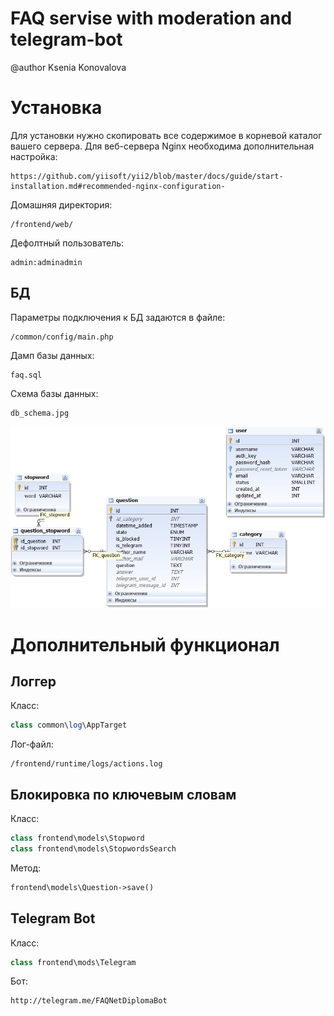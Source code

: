 FAQ servise with moderation and telegram-bot
===============================

@author Ksenia Konovalova

# Установка
Для установки нужно скопировать все содержимое в корневой каталог вашего сервера. Для веб-сервера Nginx необходима дополнительная настройка:
```
https://github.com/yiisoft/yii2/blob/master/docs/guide/start-installation.md#recommended-nginx-configuration-
```

Домашняя директория:
```
/frontend/web/
```

Дефолтный пользователь:
```
admin:adminadmin
```

## БД
Параметры подключения к БД задаются в файле:
```
/common/config/main.php
```

Дамп базы данных:
```
faq.sql
```

Схема базы данных:
```
db_schema.jpg
```

![schema](db_schema.jpg)


# Дополнительный функционал

## Логгер

Класс:
```php
class common\log\AppTarget
```

Лог-файл:
```
/frontend/runtime/logs/actions.log
```

## Блокировка по ключевым словам

Класс:
```php
class frontend\models\Stopword
class frontend\models\StopwordsSearch
```

Метод:
```php
frontend\models\Question->save()
```

## Telegram Bot
Класс:
```php
class frontend\mods\Telegram
```

Бот:
```
http://telegram.me/FAQNetDiplomaBot
```
